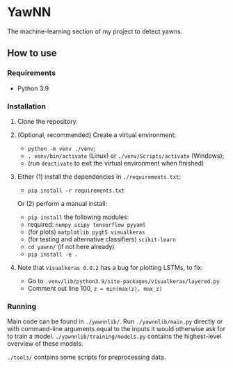 # YawNN

The machine-learning section of my project to detect yawns.

## How to use

### Requirements

- Python 3.9

### Installation

1. Clone the repository.
2. (Optional, recommended) Create a virtual environment:

    - `python -m venv ./venv`;
    - `. venv/bin/activate` (Linux) or `./venv/Scripts/activate` (Windows);
    - (run `deactivate` to exit the virtual environment when finished)

3. Either (1) install the dependencies in `./requirements.txt`:

    - `pip install -r requirements.txt`

   Or (2) perform a manual install:

    - `pip install` the following modules:
    - required: `numpy scipy tensorflow pyyaml`
    - (for plots) `matplotlib pyqt5 visualkeras`
    - (for testing and alternative classifiers) `scikit-learn`
    - `cd yawnn/` (if not here already)
    - `pip install -e .`

4. Note that `visualkeras 0.0.2` has a bug for plotting LSTMs, to fix:

    - Go to `.venv/lib/python3.9/site-packages/visualkeras/layered.py`
    - Comment out line 100, `z = min(max(z), max_z)`

### Running

Main code can be found in `./yawnnlib/`. Run `./yawnnlib/main.py` directly or with command-line arguments equal to the inputs it would otherwise ask for to train a model. `./yawnnlib/training/models.py` contains the highest-level overview of these models.

`./tools/` contains some scripts for preprocessing data.
